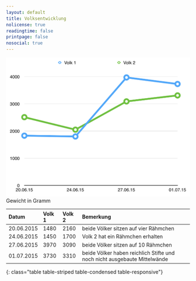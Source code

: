 ```yaml
---
layout: default
title: Volksentwicklung
nolicense: true
readingtime: false
printpage: false
nosocial: true
---
```


 <div class="imagecenter" style="max-width:600px;"><img class="img-responsive img-rounded" src="/volksentwicklung/volksentwicklung.png" alt="Volksentwicklung in Gramm" />Gewicht in Gramm</div>
 
|Datum       | Volk 1| Volk 2| Bemerkung |
|:-----------|:------|:------|:----------|
| 20.06.2015 |  1480 |  2160 | beide Völker sitzen auf vier Rähmchen |
| 24.06.2015 |  1450 |  1700 | Volk 2 hat ein Rähmchen erhalten |
| 27.06.2015 |  3970 |  3090 | beide Völker sitzen auf 10 Rähmchen |
| 01.07.2015 |  3730 |  3310 | beide Völker haben reichlich Stifte und noch nicht ausgebaute Mittelwände |
{: class="table table-striped table-condensed table-responsive"}

